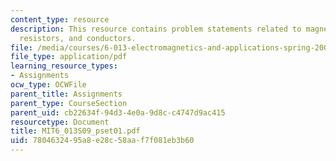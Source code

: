 ```yaml
---
content_type: resource
description: This resource contains problem statements related to magnetic fields,
  resistors, and conductors.
file: /media/courses/6-013-electromagnetics-and-applications-spring-2009/7804632495a8e28c58aaf7f081eb3b60_MIT6_013S09_pset01.pdf
file_type: application/pdf
learning_resource_types:
- Assignments
ocw_type: OCWFile
parent_title: Assignments
parent_type: CourseSection
parent_uid: cb22634f-94d3-4e0a-9d8c-c4747d9ac415
resourcetype: Document
title: MIT6_013S09_pset01.pdf
uid: 78046324-95a8-e28c-58aa-f7f081eb3b60
---
```

